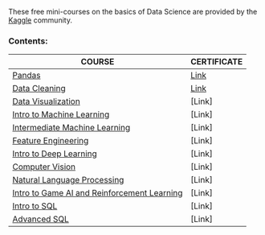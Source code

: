 These free mini-courses on the basics of Data Science are provided by the [Kaggle](https://www.kaggle.com/) community.  
### Contents:
| COURSE | CERTIFICATE |
|--------|-------------|
| [Pandas](https://www.kaggle.com/learn/pandas) | [Link](https://www.kaggle.com/learn/certification/lenferdetroud/pandas) |
| [Data Cleaning](https://www.kaggle.com/learn/data-cleaning) | [Link](https://www.kaggle.com/learn/certification/lenferdetroud/data-cleaning) |
| [Data Visualization](https://www.kaggle.com/learn/data-visualization) | [Link] |
| [Intro to Machine Learning](https://www.kaggle.com/learn/intro-to-machine-learning) | [Link] |
| [Intermediate Machine Learning](https://www.kaggle.com/learn/intermediate-machine-learning) | [Link] |
| [Feature Engineering](https://www.kaggle.com/learn/feature-engineering) | [Link] |
| [Intro to Deep Learning](https://www.kaggle.com/learn/intro-to-deep-learning) | [Link] |
| [Computer Vision](https://www.kaggle.com/learn/computer-vision) | [Link] |
| [Natural Language Processing](https://www.kaggle.com/learn/natural-language-processing) | [Link] |
| [Intro to Game AI and Reinforcement Learning](https://www.kaggle.com/learn/intro-to-game-ai-and-reinforcement-learning) | [Link] |
| [Intro to SQL](https://www.kaggle.com/learn/intro-to-sql) | [Link] |
| [Advanced SQL](https://www.kaggle.com/learn/advanced-sql) | [Link] |
